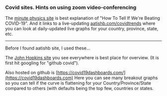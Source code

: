 ### Covid sites. Hints on using zoom video-conferencing

The [minute physics site](https://www.youtube.com/watch?v=54XLXg4fYsc) is best explanation of "How To Tell If We're Beating COVID-19". And it links to a live-updating [aatishb.com/covidtrends](https://aatishb.com/covidtrends/) where you can look at daily-updated live graphs for your country, province, state, etc.

----
Before I found aatishb site, I used these...

The [John Hopkins site](https://www.arcgis.com/apps/opsdashboard/index.html#/bda7594740fd40299423467b48e9ecf6) you see everywhere is best place for overview. (It is first hit googling for "github covid"). 

Also hosted on github is [https://covid19dashboards.com/](https://covid19dashboards.com)  Here you can see many breakout graphs so you can tell if the curve is flattening for your Country/Province/State compared to others (with defaults being the top few, countries or states.

